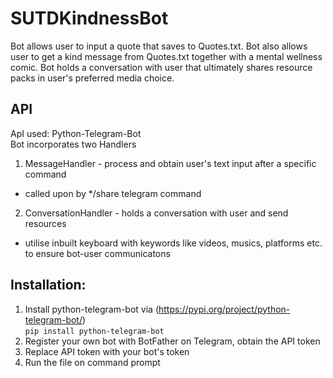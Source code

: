 # SUTDKindnessBot
Bot allows user to input a quote that saves to Quotes.txt. Bot also allows user to get a kind message from Quotes.txt together with a mental wellness comic. Bot holds a conversation with user that ultimately shares resource packs in user's preferred media choice. 


## API
ApI used: Python-Telegram-Bot <br />
Bot incorporates two Handlers  <br />
1. MessageHandler  - process and obtain user's text input after a specific command <br />
  - called upon by */share telegram command 
2. ConversationHandler  - holds a conversation with user and send resources <br />
  - utilise inbuilt keyboard with keywords like videos, musics, platforms etc. to ensure bot-user communicatons


## Installation: 
1. Install python-telegram-bot via (https://pypi.org/project/python-telegram-bot/) <br />
`pip install python-telegram-bot`
2. Register your own bot with BotFather on Telegram, obtain the API token <br />
3. Replace API token with your bot's token  <br />
4. Run the file on command prompt <br />
